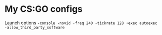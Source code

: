 # My CS:GO configs

Launch options
`-console -novid -freq 240 -tickrate 128 +exec autoexec -allow_third_party_software`
